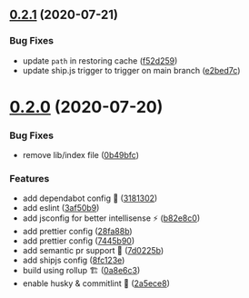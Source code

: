 ## [0.2.1](https://github.com/geospoc/v-drag/compare/v0.2.0...v0.2.1) (2020-07-21)


### Bug Fixes

* update `path` in restoring cache ([f52d259](https://github.com/geospoc/v-drag/commit/f52d259f9eddb0e32f1b349a890382d27f4eec71))
* update ship.js trigger to trigger on main branch ([e2bed7c](https://github.com/geospoc/v-drag/commit/e2bed7cd0c7ef4ac47a1a2f65de6f27a23df6c1a))



# [0.2.0](https://github.com/geospoc/v-drag/compare/0.0.6...0.2.0) (2020-07-20)


### Bug Fixes

* remove lib/index file ([0b49bfc](https://github.com/geospoc/v-drag/commit/0b49bfc06eb0b58c4a9140e6a477255ec474debe))


### Features

* add dependabot config 🤖 ([3181302](https://github.com/geospoc/v-drag/commit/31813026fc1bf9661f0760ec02c2fe57e0027998))
* add eslint ([3af50b9](https://github.com/geospoc/v-drag/commit/3af50b9947a3e26338fc67d99c0b1ca31191eb65))
* add jsconfig for better intellisense ⚡️ ([b82e8c0](https://github.com/geospoc/v-drag/commit/b82e8c0b41ed82ab851c80f7399e3447442fa648))
* add prettier config ([28fa88b](https://github.com/geospoc/v-drag/commit/28fa88bdaa2faa3f41972caeb07338d47da48655))
* add prettier config ([7445b90](https://github.com/geospoc/v-drag/commit/7445b901a03da3da7b0bb95d7e720e7ed795b0ca))
* add semantic pr support 🤖 ([7d0225b](https://github.com/geospoc/v-drag/commit/7d0225b24a6145e3b9b67a2ea483c3108f1dc17e))
* add shipjs config ([8fc123e](https://github.com/geospoc/v-drag/commit/8fc123e77611adac03372198212c38dbda4b658b))
* build using rollup 🏗 ([0a8e6c3](https://github.com/geospoc/v-drag/commit/0a8e6c3e82cbe5c3c2b4dc0bdfeb25eb62ba7954))
* enable husky & commitlint 🦮 ([2a5ece8](https://github.com/geospoc/v-drag/commit/2a5ece8cad510d580f418da58cc6194fcb15d9fa))



